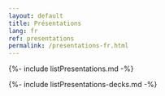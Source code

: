 ```yaml
---
layout: default
title: Présentations
lang: fr
ref: presentations
permalink: /presentations-fr.html
---
```


{%- include listPresentations.md -%}

{%- include listPresentations-decks.md -%}
